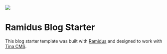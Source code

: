 ![](https://avatars.githubusercontent.com/u/54718400?s=200&v=4)

# Ramidus Blog Starter

This blog starter template was built with [Ramidus](https://ardi.netlify.app/ramidus) and designed to work with [Tina CMS](https://tina.io).
